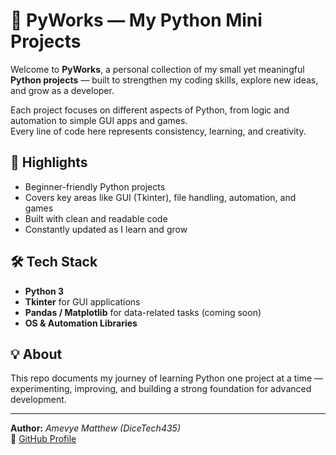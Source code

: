 # 🐍 PyWorks — My Python Mini Projects

Welcome to **PyWorks**, a personal collection of my small yet meaningful **Python projects** — built to strengthen my coding skills, explore new ideas, and grow as a developer.

Each project focuses on different aspects of Python, from logic and automation to simple GUI apps and games.  
Every line of code here represents consistency, learning, and creativity.

## 🚀 Highlights
- Beginner-friendly Python projects  
- Covers key areas like GUI (Tkinter), file handling, automation, and games  
- Built with clean and readable code  
- Constantly updated as I learn and grow

## 🛠 Tech Stack
- **Python 3**
- **Tkinter** for GUI applications
- **Pandas / Matplotlib** for data-related tasks (coming soon)
- **OS & Automation Libraries**

## 💡 About
This repo documents my journey of learning Python one project at a time — experimenting, improving, and building a strong foundation for advanced development.

---

**Author:** *Amevye Matthew (DiceTech435)*  
🔗 [GitHub Profile](https://github.com/DiceTech435)
